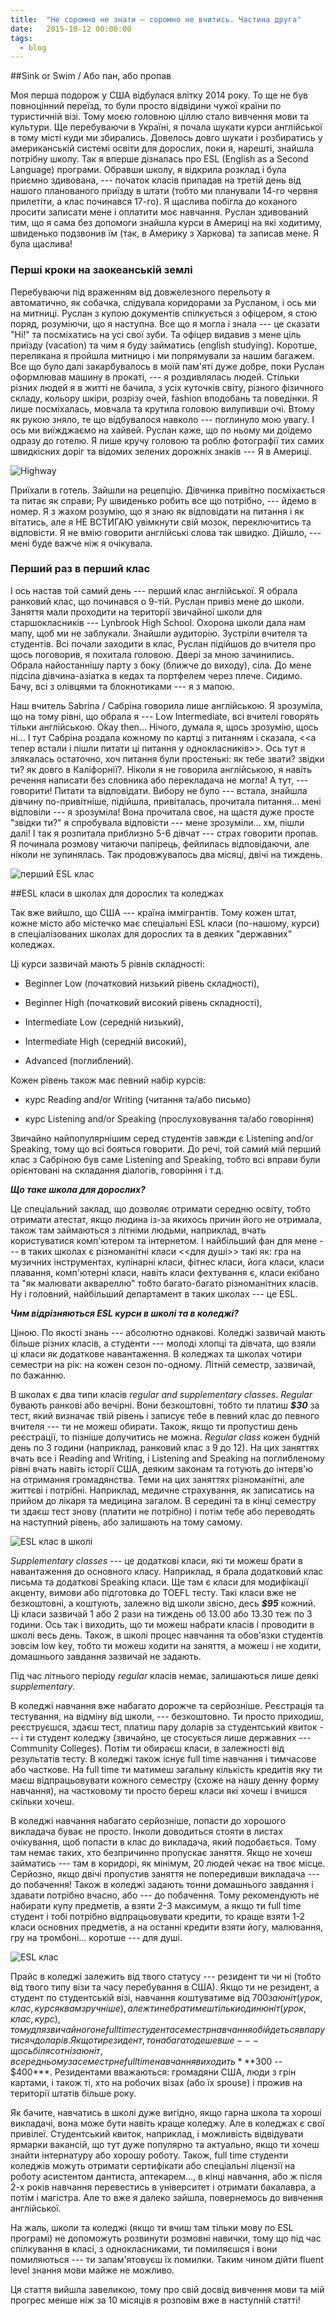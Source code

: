 ```yaml
---
title:  "Не соромно не знати — соромно не вчитись. Частина друга"
date:   2015-10-12 00:00:00
tags: 
  - blog
---
```


##Sink or Swim / Або пан, або пропав

Моя перша подорож у США відбулася влітку 2014 року. То ще не був повноцінний переїзд, то були просто відвідини чужої країни по туристичній візі. Тому моєю головною ціллю стало вивчення мови та культури. Ще перебуваючи в Україні, я почала шукати курси англійської в тому місті куди ми збирались. Довелось довго шукати і розбиратись у американській системі освіти для дорослих, поки я, нарешті, знайшла потрібну школу. Так я вперше дізналась про ESL (English as a Second Language) програми. Обравши школу, я відкрила розклад і була приємно здивована, --- початок класів припадав на третій день від нашого планованого приїзду в штати (тобто ми планували 14-го червня прилетіти, а клас починався 17-го). Я щаслива побігла до коханого просити записати мене і оплатити моє навчання. Руслан здивований тим, що я сама без допомоги знайшла курси в Америці на які ходитиму, швиденько подзвонив їм (так, в Америку з Харкова) та записав мене. Я була щаслива!

### Перші кроки на заокеанській землі

Перебуваючи під враженням від довжелезного перельоту я автоматично, як собачка, слідувала коридорами за Русланом, і ось ми на митниці. Руслан з купою документів спілкується з офіцером, я стою поряд, розуміючи, що я наступна. Все що я могла і знала --- це сказати "Hi!" та посміхатись на усі свої зуби. Та офіцер видавив з мене ціль приїзду (vacation) та чим я буду займатись (english studying). Коротше, перелякана я пройшла митницю і ми попрямували за нашим багажем. Все що було далі закарбувалось в моїй пам'яті дуже добре, поки Руслан оформлював машину в прокаті, --- я роздивлялась людей. Стільки різних людей я в житті не бачила, з усіх куточків світу, різного фізичного складу, кольору шкіри, розрізу очей, fashion вподобань та поведінки. Я лише посміхалась, мовчала та крутила головою вилупивши очі. Втому як рукою зняло, те що відбувалося навколо --- поглинуло мою увагу. І ось ми виїжджаємо на хайвей. Руслан каже, що по ньому ми доїдемо одразу до готелю. Я лише кручу головою та роблю фотографії тих самих швидкісних доріг та відомих зелених дорожніх знаків --- Я в Америці.

![Highway](/images/highway.jpg)

Приїхали в готель. Зайшли на рецепцію. Дівчинка привітно посміхається та питає як справи; Ру швиденько робить все що потрібно, --- йдемо в номер. Я з жахом розумію, що я знаю як відповідати на питання і як вітатись, але я НЕ ВСТИГАЮ увімкнути свій мозок, переключитись та відповісти. Я не вмію говорити англійські слова так швидко. Дійшло, --- мені буде важче ніж я очікувала.  

### Перший раз в перший клас

І ось настав той самий день --- перший клас англійської. Я обрала ранковий клас, що починався о 9-тій. Руслан привіз мене до школи. Заняття мали проходити на території звичайної школи для старшокласників --- Lynbrook High School. Охорона школи дала нам мапу, щоб ми не заблукали. Знайшли аудиторію. Зустріли вчителя та студентів. Всі почали заходити в клас, Руслан підійшов до вчителя про щось поговорив, я похитала головою. Двері за мною зачинились. Обрала найостаннішу парту з боку (ближче до виходу), сіла. До мене підсіла дівчина-азіатка в кедах та портфелем через плече. Сидимо. Бачу, всі з олівцями та блокнотиками --- я з мапою.

Наш вчитель Sabrina / Сабріна говорила лише англійською. Я зрозуміла, що на тому рівні, що обрала я --- Low Intermediate, всі вчителі говорять тільки англійською. Okay then... Нічого, думала я, щось зрозумію, щось ні... І тут Сабріна роздала кожному по картці з питанням і сказала, <<а тепер встали і пішли питати ці питання у однокласників>>. Ось тут я злякалась остаточно, хоч питання були простенькі: як тебе звати? звідки ти? як довго в Каліфорнії?. Ніколи я не говорила англійською, я навіть речення написати без словника або перекладача не могла! А тут, --- говорити! Питати та відповідати. Вибору не було --- встала, знайшла дівчину по-привітніше, підійшла, привіталась, прочитала питання... мені відповіли --- я зрозуміла! Вона прочитала своє, на щастя дуже просте "звідки ти?" я спробувала відповісти --- мене зрозуміли... хм, пішли далі! І так я розпитала приблизно 5-6 дівчат --- страх говорити пропав. Я починала розмову читаючи папірець, фейлилась відповідаючи, але ніколи не зупинялась. Так продовжувалось два місяці, двічі на тиждень.

![перший ESL клас](/images/esl1.jpg)

##ESL класи в школах для дорослих та коледжах

Так вже вийшло, що США --- країна іммігрантів. Тому кожен штат, кожне місто або містечко має спеціальні ESL класи (по-нашому, курси) в спеціалізованих школах для дорослих та в деяких "державних" коледжах. 

Ці курси зазвичай мають 5 рівнів складності: 

- Beginner Low (початковий низький рівень складності), 

- Beginner High (початковий високий рівень складності), 

- Intermediate Low (середній низький), 

- Intermediate High (середній високий),

- Advanced (поглиблений).

Кожен рівень також має певний набір курсів:

- курс Reading and/or Writing (читання та/або письмо)

- курс Listening and/or Speaking (прослуховування та/або говоріння)

Звичайно найпопулярнішим серед студентів завжди є Listening and/or Speaking, тому що всі бояться говорити. До речі, той самий мій перший клас з Сабріною був саме Listening and Speaking, тобто всі вправи були орієнтовані на складання діалогів, говоріння і т.д.

***Що таке школа для дорослих?*** 

Це спеціальний заклад, що дозволяє отримати середню освіту, тобто отримати атестат, якщо людина із-за якихось причин його не отримала, також там займаються з літніми людьми, наприклад, вчать користуватися комп'ютером та інтернетом. І найбільший фан для мене --- в таких школах є різноманітні класи <<для душі>> такі як: гра на музичних інструментах, кулінарні класи, фітнес класи, йога класи, класи плавання, комп'ютерні класи, навіть класи фехтування є, класи екібано та "як малювати аквареллю" тобто багато-багато різноманітних класів. Ну і головний, найбільший департамент в таких школах --- це ESL.

***Чим відрізняються ESL курси в школі та в коледжі?***

Ціною. По якості знань --- абсолютно однакові. Коледжі зазвичай мають більше різних класів, а студенти --- молоді хлопці та дівчата, що взяли ці класи як додаткове навантаження. В коледжах та школах чотири семестри на рік: на кожен сезон по-одному. Літній семестр, зазвичай, по бажанню.

В школах є два типи класів *regular and supplementary classes*. *Regular* бувають ранкові або вечірні. Вони безкоштовні, тобто ти платиш ***$30*** за тест, який визначає твій рівень і записує тебе в певний клас до певного вчителя --- ти не можеш обирати. Також, якщо ти пропустиш день реєстрації, то пізніше долучитись не можна. *Regular class* кожен будній день по 3 години (наприклад, ранковий клас з 9 до 12). На цих заняттях вчать все і Reading and Writing, і Listening and Speaking на поглибленому рівні вчать навіть історії США, деяким законам та готують до інтерв'ю на отримання громадянства. Теми на цих заняттях різноманітні, але життєві і потрібні. Наприклад, медичне страхування, як записатись на прийом до лікаря та медицина загалом. В середині та в кінці семестру ти здаєш тест знову (платити не потрібно) і потім тебе або переводять на наступний рівень, або залишають на тому самому.

![ESL клас в школі](/images/esl2.jpg)

*Supplementary classes* --- це додаткові класи, які ти можеш брати в навантаження до основного класу. Наприклад, я брала додатковий клас письма та додаткові Speaking класи. Ще там є  класи для модифікації акценту, вимови або підготовка до TOEFL тесту. Такі класи вже не безкоштовні, а коштують, залежно від школи звісно, десь ***$95*** кожний. Ці класи зазвичай 1 або 2 рази на тиждень об 13.00 або 13.30 теж по 3 години. Ось так і виходить, що ти можеш набрати класів і проводити в школі весь день. Також, в школі процес навчання та обов'язки студентів зовсім low key, тобто ти можеш ходити на заняття, а можеш і не ходити, домашнього завдання зазвичай не задають.

Під час літнього періоду *regular* класів немає, залишаються лише деякі *supplementary*. 

В коледжі навчання вже набагато дорожче та серйозніше. Реєстрація та тестування, на відміну від школи, --- безкоштовно. Ти просто приходиш, реєструєшся, здаєш тест, платиш пару доларів за студентський квиток --- і ти студент коледжу (звичайно, це стосується лише державних --- Community Colleges). Потім ти обираєш класи, в залежності від результатів тесту. В коледжі також існує full time навчання і тимчасове або часткове. На full time ти матимеш загальну кількість кредитів яку ти маєш відпрацьовувати кожного семестру (схоже на нашу денну форму навчання), на частковому ти просто береш класи які хочеш і вчишся скільки хочеш. 

В коледжі навчання набагато серйозніше, попасти до хорошого викладача буває не просто. Інколи доводиться стояти в листах очікування, щоб попасти в клас до викладача, який подобається. Тому там немає таких, хто безпричинно пропускає заняття. Якщо не хочеш займатись --- там в коридорі, як мінімум, 20 людей чекає на твоє місце. Серйозно, якщо двічі пропустив заняття не попередивши викладача --- до побачення! Також в коледжі задають тонни домашнього завдання і здавати потрібно вчасно, або --- до побачення. Тому рекомендують не набирати купу предметів, а взяти 2-3 максимум, а якщо ти full time студент і тобі потрібно відпрацьовувати кредити, то краще взяти 1-2 класи основних предметів, а на останні кредити взяти йогу, малювання, гру на тромбоні... коротше --- для душі.

![ESL клас](/images/esl3.jpg)

Прайс в коледжі залежить від твого статусу --- резидент ти чи ні (тобто від твого типу візи та часу перебування в США). Якщо ти не резидент, а студент по студентській візі, навчання коштуватиме від $700 за юніт (урок, клас, курс як вам зручніше), але ж ти не братимеш тільки один юніт (урок, клас, курс), тому для звичайного не full time студента семестр навчання обійдеться в пару тисяч доларів. Якщо ти резидент, то набагато дешевше --- щось біля сотні за юніт, в середньому за семестр не full time навчання виходить ***$300 -- $400***. Резидентами вважаються: громадяни США, люди з грін картами, і також ті, хто на робочих візах (або їх spouse) і прожив на території штатів більше року.

Як бачите, навчатись в школі дуже вигідно, якщо гарна школа та хороші викладачі, вона може бути навіть краще коледжу. Але в коледжах є свої привілеї. Студентський квиток, наприклад, і можливість відвідувати ярмарки вакансій, що тут дуже популярно та актуально, якщо ти хочеш знайти інтернатуру або хорошу роботу. Також, full time студенти коледжів можуть отримати сертифікати або спеціальні ліцензії на роботу асистентом дантиста, аптекарем..., в кінці навчання, або ж після 2-х років навчання перевестись в університет і отримати бакалавра, а потім і магістра. Але то вже я далеко зайшла, повернемось до вивчення англійської.

На жаль, школи та коледжі (якщо ти вчиш там тільки мову по ESL програмі) не допоможуть розвинути розмовні навички, тому що під час спілкування в класі, з однокласниками, ти помиляєшся і вони помиляються --- ти запам'ятовуєш їх помилки. Таким чином дійти fluent level знання мови майже не можливо.

Ця стаття вийшла завеликою, тому про свій досвід вивчення мови та мій прогрес менше ніж за 10 місяців я розповім вже в наступній статті!


